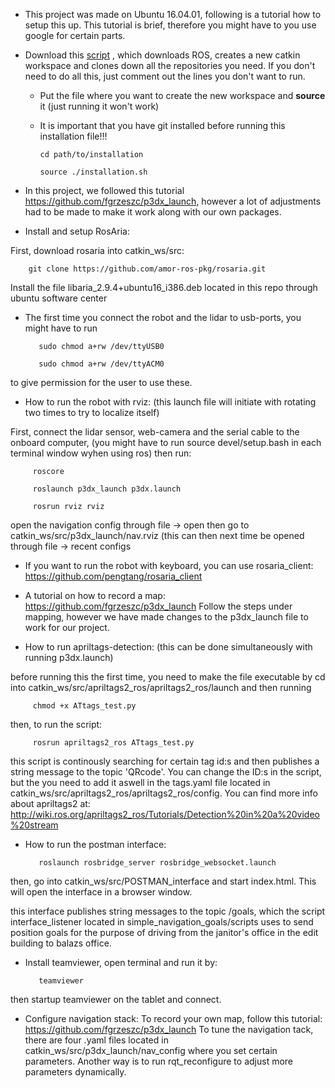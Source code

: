 * This project was made on Ubuntu 16.04.01, following is a tutorial how to setup this up. This tutorial is brief, therefore you might have to you use google for certain parts.

* Download this [script](https://github.com/ChalmersRobotPostman/Installation.sh) , which downloads ROS, creates a new catkin workspace and clones down all the repositories you need. If you don't need to do all this, just comment out the lines you don't want to run. 

    * Put the file where you want to create the new workspace and **source** it (just running it won't work)
    * It is important that you have git installed before running this installation file!!!
     
          cd path/to/installation     

          source ./installation.sh

* In this project, we followed this tutorial https://github.com/fgrzeszc/p3dx_launch, however a lot of adjustments had to be made to make it work along with our own packages.

* Install and setup RosAria:

First, download rosaria into catkin_ws/src:

        git clone https://github.com/amor-ros-pkg/rosaria.git

Install the file libaria_2.9.4+ubuntu16_i386.deb located in this repo through ubuntu software center

* The first time you connect the robot and the lidar to usb-ports, you might have to run
         
         sudo chmod a+rw /dev/ttyUSB0

         sudo chmod a+rw /dev/ttyACM0

to give permission for the user to use these.

* How to run the robot with rviz: (this launch file will initiate with rotating two times to try to localize itself) 

First, connect the lidar sensor, web-camera and the serial cable to the onboard computer, (you might have to run source devel/setup.bash in each terminal window wyhen using ros)
then run:

         roscore
	
         roslaunch p3dx_launch p3dx.launch
	
         rosrun rviz rviz

open the navigation config through file -> open then go to catkin_ws/src/p3dx_launch/nav.rviz (this can then next time be opened through file -> recent configs

* If you want to run the robot with keyboard, you can use rosaria_client: https://github.com/pengtang/rosaria_client

* A tutorial on how to record a map: https://github.com/fgrzeszc/p3dx_launch
Follow the steps under mapping, however we have made changes to the p3dx_launch file to work for our project.

* How to run apriltags-detection: (this can be done simultaneously with running p3dx.launch)

before running this the first time, you need to make the file executable by cd into catkin_ws/src/apriltags2_ros/apriltags2_ros/launch and then running

         chmod +x ATtags_test.py

then, to run the script:
 
         rosrun apriltags2_ros ATtags_test.py


this script is continously searching for certain tag id:s and then publishes a string message to the topic 'QRcode'. You can change the ID:s in the script, but the you need to add it aswell in the tags.yaml file located in catkin_ws/src/apriltags2_ros/apriltags2_ros/config. You can find more info about apriltags2 at: http://wiki.ros.org/apriltags2_ros/Tutorials/Detection%20in%20a%20video%20stream

* How to run the postman interface:

         roslaunch rosbridge_server rosbridge_websocket.launch

then, go into catkin_ws/src/POSTMAN_interface and start index.html. This will open the interface in a browser window.

this interface publishes string messages to the topic /goals, which the script interface_listener located in simple_navigation_goals/scripts uses to send position goals for the purpose of driving from the janitor's office in the edit building to balazs office.


* Install teamviewer, open terminal and run it by:

         teamviewer
then startup teamviewer on the tablet and connect.


* Configure navigation stack:
To record your own map, follow this tutorial: https://github.com/fgrzeszc/p3dx_launch
To tune the navigation tack, there are four .yaml files located in catkin_ws/src/p3dx_launch/nav_config where you set certain parameters. Another way is to run rqt_reconfigure to adjust more parameters dynamically.

